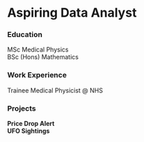 # Aspiring Data Analyst

### Education
MSc Medical Physics  
BSc (Hons) Mathematics

### Work Experience
Trainee Medical Physicist @ NHS

### Projects
**Price Drop Alert**  
**UFO Sightings**
